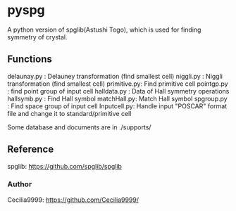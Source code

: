 # pyspg

A python version of spglib(Astushi Togo), which is used for finding symmetry of crystal.  


## Functions

delaunay.py :  Delauney transformation (find smallest cell)
niggli.py	:  Niggli transformation (find smallest cell)
primitive.py:  Find primitive cell
pointgp.py	:  find point group of input cell
halldata.py :  Data of Hall symmetry operations
hallsymb.py :  Find Hall symbol
matchHall.py:  Match Hall symbol
spgroup.py	:  Find space group of input cell
Inputcell.py:  Handle input "POSCAR" format file and change it to standard/primitive cell

Some database and documents are in ./supports/


## Reference

spglib: https://github.com/spglib/spglib



### Author

Cecilia9999:  https://github.com/Cecilia9999/

